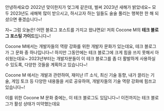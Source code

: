 

안녕하세요😊
2022년 맞이한지가 엊그제 같은데, 벌써 2023년 새해가 밝았네요~
모두 2023년도 새해복 많이 받으시고, 하시고자 하는 일들도 술술 풀리는 행복한 한 해 되셨으면 좋겠습니다~!

자~ 그럼 오늘은! 어떤 블로그 포스트를 가지고 왔냐면요!
저희 Cocone M의 **테크 블로그 포스팅 가이드**입니다~!

Cocone M에서는 개발자들의 역량 강화를 위한 개발자 문화가 있는데요, 테크 블로그가 그 문화 중 하나입니다~!
하지만 그동안에는 테크 블로그에 크게 힘을 쓰지 못해서 아쉬웠는데요~ 2023년부터는 개발자분들이 이 테크 블로그를 좀 더 활발하게 사용하실 수 있도록, 다양한 것들을 계획하고 있습니다~!



Cocone M 에서는 개발과 관련하여, 재미난 IT 소식, 최신 기술 동향, 내가 끌리는 기술, 게임 토크 등 다양한 내용들을 서로 공유하여, 개발자들의 기술 역량 강화에 힘쓰고 있습니다~!


이를 위한 Cocone M 문화 중에는, 이 테크 블로그도 있답니다~!
이전까지는 테크 블로그가 활성 상태가 미약했는데요
